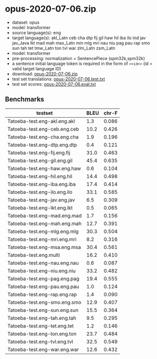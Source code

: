 # opus-2020-07-06.zip

* dataset: opus
* model: transformer
* source language(s): eng
* target language(s): akl_Latn ceb cha dtp fij gil haw hil iba ilo ind jav jav_Java lkt mad mah max_Latn min mlg mri nau niu pag pau rap smo sun tah tet tmw_Latn ton tvl war zlm_Latn zsm_Latn
* model: transformer
* pre-processing: normalization + SentencePiece (spm32k,spm32k)
* a sentence initial language token is required in the form of `>>id<<` (id = valid target language ID)
* download: [opus-2020-07-06.zip](https://object.pouta.csc.fi/Tatoeba-MT-models/eng-poz/opus-2020-07-06.zip)
* test set translations: [opus-2020-07-06.test.txt](https://object.pouta.csc.fi/Tatoeba-MT-models/eng-poz/opus-2020-07-06.test.txt)
* test set scores: [opus-2020-07-06.eval.txt](https://object.pouta.csc.fi/Tatoeba-MT-models/eng-poz/opus-2020-07-06.eval.txt)

## Benchmarks

| testset               | BLEU  | chr-F |
|-----------------------|-------|-------|
| Tatoeba-test.eng-akl.eng.akl 	| 1.3 	| 0.086 |
| Tatoeba-test.eng-ceb.eng.ceb 	| 10.2 	| 0.426 |
| Tatoeba-test.eng-cha.eng.cha 	| 1.9 	| 0.196 |
| Tatoeba-test.eng-dtp.eng.dtp 	| 0.4 	| 0.121 |
| Tatoeba-test.eng-fij.eng.fij 	| 31.0 	| 0.463 |
| Tatoeba-test.eng-gil.eng.gil 	| 45.4 	| 0.635 |
| Tatoeba-test.eng-haw.eng.haw 	| 0.6 	| 0.104 |
| Tatoeba-test.eng-hil.eng.hil 	| 14.4 	| 0.498 |
| Tatoeba-test.eng-iba.eng.iba 	| 17.4 	| 0.414 |
| Tatoeba-test.eng-ilo.eng.ilo 	| 33.1 	| 0.585 |
| Tatoeba-test.eng-jav.eng.jav 	| 6.5 	| 0.309 |
| Tatoeba-test.eng-lkt.eng.lkt 	| 0.5 	| 0.065 |
| Tatoeba-test.eng-mad.eng.mad 	| 1.7 	| 0.156 |
| Tatoeba-test.eng-mah.eng.mah 	| 12.7 	| 0.391 |
| Tatoeba-test.eng-mlg.eng.mlg 	| 30.3 	| 0.504 |
| Tatoeba-test.eng-mri.eng.mri 	| 8.2 	| 0.316 |
| Tatoeba-test.eng-msa.eng.msa 	| 30.4 	| 0.561 |
| Tatoeba-test.eng.multi 	| 16.2 	| 0.410 |
| Tatoeba-test.eng-nau.eng.nau 	| 0.6 	| 0.087 |
| Tatoeba-test.eng-niu.eng.niu 	| 33.2 	| 0.482 |
| Tatoeba-test.eng-pag.eng.pag 	| 19.4 	| 0.555 |
| Tatoeba-test.eng-pau.eng.pau 	| 1.0 	| 0.124 |
| Tatoeba-test.eng-rap.eng.rap 	| 1.4 	| 0.090 |
| Tatoeba-test.eng-smo.eng.smo 	| 12.9 	| 0.407 |
| Tatoeba-test.eng-sun.eng.sun 	| 15.5 	| 0.364 |
| Tatoeba-test.eng-tah.eng.tah 	| 9.5 	| 0.295 |
| Tatoeba-test.eng-tet.eng.tet 	| 1.2 	| 0.146 |
| Tatoeba-test.eng-ton.eng.ton 	| 23.7 	| 0.484 |
| Tatoeba-test.eng-tvl.eng.tvl 	| 32.5 	| 0.549 |
| Tatoeba-test.eng-war.eng.war 	| 12.6 	| 0.432 |

